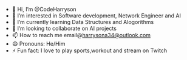 - 👋 Hi, I’m @CodeHarryson
- 👀 I’m interested in Software development, Network Engineer and AI
- 🌱 I’m currently learning Data Structures and Alogorithms 
- 💞️ I’m looking to collaborate on AI projects 
- 📫 How to reach me email@harrysona34@outlook.com
- 😄 Pronouns: He/Him
- ⚡ Fun fact: I love to play sports,workout and stream on Twitch

<!---
CodeHarryson/CodeHarryson is a ✨ special ✨ repository because its `README.md` (this file) appears on your GitHub profile.
You can click the Preview link to take a look at your changes.
--->
